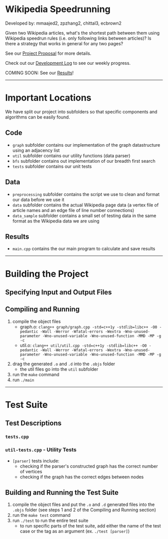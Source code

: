 # Wikipedia Speedrunning
Developed by: mmaajed2, zpzhang2, chittal3, ecbrown2

Given two Wikipedia articles, what's the shortest path between them using Wikipedia speedrun rules (i.e. only following links between articles)? Is there a strategy that works in general for any two pages?

See our [Project Proposal](https://github-dev.cs.illinois.edu/cs225-fa21/mmaajed2-zpzhang2-chittal3-ecbrown2/blob/main/projectProposal.md) for more details.

Check out our [Development Log](https://github-dev.cs.illinois.edu/cs225-fa21/mmaajed2-zpzhang2-chittal3-ecbrown2/blob/main/devlog.md) to see our weekly progress.

COMING SOON: See our [Results]()!

---

# Important Locations
We have split our project into subfolders so that specific components and algorithms can be easily found.

## Code
- `graph` subfolder contains our implementation of the graph datastructure using an adjacency list
- `util` subfolder contains our utility functions (data parser)
- `bfs` subfolder contains out implementation of our breadth first search
- `tests` subfolder contains our unit tests

## Data
- `preprocessing` subfolder contains the script we use to clean and format our data before we use it
- `data` subfolder contains the actual Wikipedia page data (a vertex file of article names and an edge file of line number connections)
- `data_sample` subfolder contains a small set of testing data in the same format as the Wikipedia data we are using

## Results
- `main.cpp` contains the our main program to calculate and save results

---

# Building the Project
## Specifying Input and Output Files

## Compiling and Running
1. compile the object files
    - graph.o: `clang++ graph/graph.cpp -std=c++1y -stdlib=libc++ -O0 -pedantic -Wall -Werror -Wfatal-errors -Wextra -Wno-unused-parameter -Wno-unused-variable -Wno-unused-function -MMD -MP -g -c`
    - util.o: `clang++ util/util.cpp -std=c++1y -stdlib=libc++ -O0 -pedantic -Wall -Werror -Wfatal-errors -Wextra -Wno-unused-parameter -Wno-unused-variable -Wno-unused-function -MMD -MP -g -c`
2. drag the generated `.o` and `.d` into the `.objs` folder
    - the util files go into the `util` subfolder
3. run the `make` command
4. run `./main`

---

# Test Suite
## Test Descriptions

### `tests.cpp`

### `util-tests.cpp` - Utility Tests
- `[parser]` tests include:
    - checking if the parser's constructed graph has the correct number of vertices
    - checking if the graph has the correct edges between nodes

## Building and Running the Test Suite
1. compile the object files and put the `.o` and `.d` generated files into the `.objs` folder (see steps 1 and 2 of the Compiling and Running section)
2. run the `make test` command
3. run `./test` to run the entire test suite
    - to run specific parts of the test suite, add either the name of the test case or the tag as an argument (ex. `./test [parser]`)